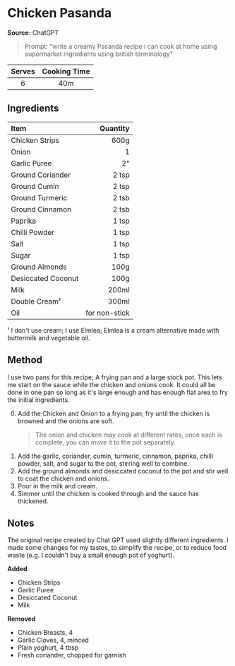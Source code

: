 # Chicken Pasanda
**Source:** ChatGPT
> Prompt: "write a creamy Pasanda recipe i can cook at home using supermarket ingredients using british terminology"

Serves|Cooking Time
:-:|:-:
6|40m

## Ingredients
Item|Quantity
:--|--:
Chicken Strips|600g
Onion|1
Garlic Puree|2"
Ground Coriander|2 tsp
Ground Cumin|2 tsp
Ground Turmeric|2 tsb
Ground Cinnamon|2 tsb
Paprika|1 tsp
Chilli Powder|1 tsp
Salt|1 tsp
Sugar|1 tsp
Ground Almonds|100g
Desiccated Coconut|100g
Milk|200ml
Double Cream¹|300ml
Oil|for non-stick

¹ I don't use cream; I use Elmlea; Elmlea is a cream alternative made with buttermilk and vegetable oil.

## Method
I use two pans for this recipe; A frying pan and a large stock pot. This lets me start on the sauce while the chicken and onions cook. It could all be done in one pan so long as it's large enough and has enough flat area to fry the initial ingredients.

0) Add the Chicken and Onion to a frying pan; fry until the chicken is browned and the onions are soft.
    > The onion and chicken may cook at different rates, once each is complete, you can move it to the pot separately.
0) Add the garlic, coriander, cumin, turmeric, cinnamon, paprika, chilli powder, salt, and sugar to the pot, stirring well to combine.
0) Add the ground almonds and desiccated coconut to the pot and stir well to coat the chicken and onions.
0) Pour in the milk and cream.
0) Simmer until the chicken is cooked through and the sauce has thickened.

## Notes
The original recipe created by Chat GPT used slightly different ingredients. I made some changes for my tastes, to simplify the recipe, or to reduce food waste (e.g. I couldn't buy a small enough pot of yoghurt).

**Added**
- Chicken Strips
- Garlic Puree
- Desiccated Coconut
- Milk

**Removed**
- Chicken Breasts, 4
- Garlic Cloves, 4, minced
- Plain yoghurt, 4 tbsp
- Fresh coriander, chopped for garnish